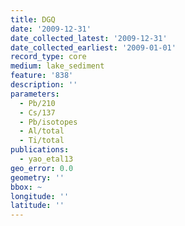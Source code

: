 ```yaml
---
title: DGQ
date: '2009-12-31'
date_collected_latest: '2009-12-31'
date_collected_earliest: '2009-01-01'
record_type: core
medium: lake_sediment
feature: '838'
description: ''
parameters:
  - Pb/210
  - Cs/137
  - Pb/isotopes
  - Al/total
  - Ti/total
publications:
  - yao_etal13
geo_error: 0.0
geometry: ''
bbox: ~
longitude: ''
latitude: ''
---
```

